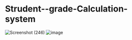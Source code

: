 # Strudent--grade-Calculation-system
![Screenshot (246)](https://user-images.githubusercontent.com/97075043/229304471-97a24f39-12a0-4e03-a0c7-567570a3999c.png)
![image](https://user-images.githubusercontent.com/97075043/229304563-01024bf2-ed56-424c-92f7-ce4bb0af1195.png)
